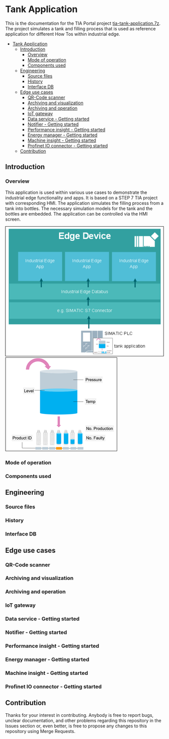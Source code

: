 # Tank Application

This is the documentation for the TIA Portal project [tia-tank-application.7z](https://github.com/industrial-edge/miscellaneous/blob/main/tank%20application/tia-tank-application.7z). 
The project simulates a tank and filling process that is used as reference application for different How Tos within industrial edge.

- [Tank Application](#tank-application)
  - [Introduction](#introduction)
    - [Overview](#overview)
    - [Mode of operation](#mode-of-operation)
    - [Components used](#components-used)
  - [Engineering](#engineering)
    - [Source files](#source-files)
    - [History](#history)
    - [Interface DB](#interface-db)
  - [Edge use cases](#edge-use-cases)
    - [QR-Code scanner](#qr-code-scanner)
    - [Archiving and visualization](#archiving-and-visualization)
    - [Archiving and operation](#archiving-and-operation)
    - [IoT gateway](#iot-gateway)
    - [Data service - Getting started](#data-service---getting-started)
    - [Notifier - Getting started](#notifier---getting-started)
    - [Performance insight - Getting started](#performance-insight---getting-started)
    - [Energy manager - Getting started](#energy-manager---getting-started)
    - [Machine insight - Getting started](#machine-insight---getting-started)
    - [Profinet IO connector - Getting started](#profinet-io-connector---getting-started)
  - [Contribution](#contribution)

## Introduction

### Overview

This application is used within various use cases to demonstrate the industrial edge functionality and apps. It is based on a STEP 7 TIA project with corresponding HMI. The application simulates the filling process from a tank into bottles. The necessary simulation models for the tank and the bottles are embedded.
The application can be controlled via the HMI screen.

![Overview](graphics/overview.png)
![Overview](graphics/tank_application.png)

### Mode of operation

### Components used

## Engineering

### Source files

### History

### Interface DB

## Edge use cases

### QR-Code scanner

### Archiving and visualization

### Archiving and operation

### IoT gateway

### Data service - Getting started

### Notifier - Getting started

### Performance insight - Getting started

### Energy manager - Getting started

### Machine insight - Getting started

### Profinet IO connector - Getting started

## Contribution

Thanks for your interest in contributing. Anybody is free to report bugs, unclear documentation, and other problems regarding this repository in the Issues section or, even better, is free to propose any changes to this repository using Merge Requests.

